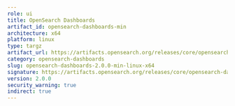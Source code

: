 ```yaml
---
role: ui
title: OpenSearch Dashboards
artifact_id: opensearch-dashboards-min
architecture: x64
platform: linux
type: targz
artifact_url: https://artifacts.opensearch.org/releases/core/opensearch-dashboards/2.0.0/opensearch-dashboards-min-2.0.0-linux-x64.tar.gz
category: opensearch-dashboards
slug: opensearch-dashboards-2.0.0-min-linux-x64
signature: https://artifacts.opensearch.org/releases/core/opensearch-dashboards/2.0.0/opensearch-dashboards-min-2.0.0-linux-x64.tar.gz.sig
version: 2.0.0
security_warning: true
indirect: true
---
```

